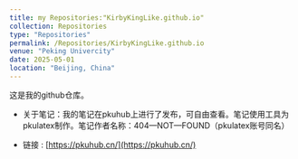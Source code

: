 ```yaml
---
title: my Repositories:"KirbyKingLike.github.io"
collection: Repositories
type: "Repositories"
permalink: /Repositories/KirbyKingLike.github.io
venue: "Peking Univercity"
date: 2025-05-01
location: "Beijing, China"
---
```

这是我的github仓库。

- 关于笔记：我的笔记在pkuhub上进行了发布，可自由查看。笔记使用工具为pkulatex制作。笔记作者名称：404—NOT—FOUND（pkulatex账号同名）

- 链接 : [https://pkuhub.cn/](https://pkuhub.cn/)